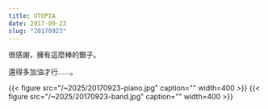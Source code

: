 ```yaml
---
title: UTOPIA
date: 2017-09-23
slug: "20170923"
---
```


很感謝，擁有這麼棒的銀子。

還得多加油才行......。

{{< figure src="/~2025/20170923-piano.jpg" caption="" width=400 >}}
{{< figure src="/~2025/20170923-band.jpg" caption="" width=400 >}}
